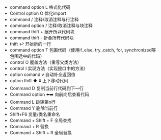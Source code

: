 - command option L 格式化代码
- Control option O 优化import
- command / 注释/取消注释与行注释
- command option / 注释/取消注释与块注释
- command thift + 展开所以代码块
- command thift - 折叠所有代码块
- thift ↩ 开始新的一行
- command option T 包围代码（使用if..else, try..catch, for, synchronized等包围选中的代码）
- control O 覆盖方法（重写父类方法）
- controI I 实现方法（实现接口中的方法）
- option comand v  自动补全返回值
- option thift ⬆️ ⬇️  上下移动代码
- Command D 复制当前行代码到下一行
- Command  option ⬅️➡️  向前向后查看代码
- Command L 跳转第n行
- Command Y 删除当前行
- Shift+F6 变量/类名重命名
- Command + Shift + F  全局查找
- Command + R 替换
- Command + Shift + R 全局替换


